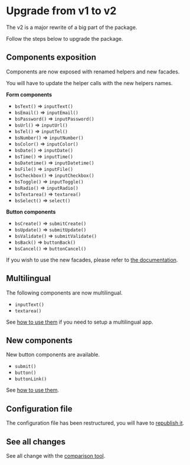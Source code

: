 # Upgrade from v1 to v2

The v2 is a major rewrite of a big part of the package.

Follow the steps below to upgrade the package.

## Components exposition

Components are now exposed with renamed helpers and new facades.

You will have to update the helper calls with the new helpers names.

**Form components**

* `bsText()` => `inputText()`
* `bsEmail()` => `inputEmail()`
* `bsPassword()` => `inputPassword()`
* `bsUrl()` => `inputUrl()`
* `bsTel()` => `inputTel()`
* `bsNumber()` => `inputNumber()`
* `bsColor()` => `inputColor()`
* `bsDate()` => `inputDate()`
* `bsTime()` => `inputTime()`
* `bsDatetime()` => `inputDatetime()`
* `bsFile()` => `inputFile()`
* `bsCheckbox()` => `inputCheckbox()`
* `bsToggle()` => `inputToggle()`
* `bsRadio()` => `inputRadio()`
* `bsTextarea()` => `textarea()`
* `bsSelect()` => `select()`

**Button components**

* `bsCreate()` => `submitCreate()`
* `bsUpdate()` => `submitUpdate()`
* `bsValidate()` => `submitValidate()`
* `bsBack()` => `buttonBack()`
* `bsCancel()` => `buttonCancel()`

If you wish to use the new facades, please refer to [the documentation](../../README.md#table-of-contents).

## Multilingual

The following components are now multilingual.

* `inputText()`
* `textarea()`

See [how to use them](../../README.md#multilingual) if you need to setup a multilingual app.

## New components

New button components are available.

* `submit()`
* `button()`
* `buttonLink()`

See [how to use them](../../README.md#button-components).

## Configuration file

The configuration file has been restructured, you will have to [republish it](../../README.md#configuration).

## See all changes

See all change with the [comparison tool](https://github.com/Okipa/laravel-bootstrap-components/compare/1.0.10...2.0.0).
